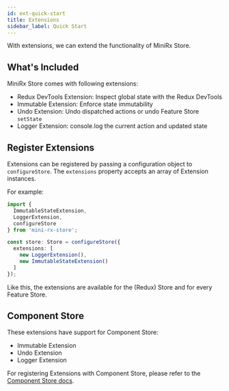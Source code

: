```yaml
---
id: ext-quick-start
title: Extensions
sidebar_label: Quick Start
---
```


With extensions, we can extend the functionality of MiniRx Store.

## What's Included
MiniRx Store comes with following extensions:
- Redux DevTools Extension: Inspect global state with the Redux DevTools
- Immutable Extension: Enforce state immutability 
- Undo Extension: Undo dispatched actions or undo Feature Store `setState`
- Logger Extension: console.log the current action and updated state

## Register Extensions
Extensions can be registered by passing a configuration object to `configureStore`. 
The `extensions` property accepts an array of Extension instances.

For example:
```ts
import { 
  ImmutableStateExtension, 
  LoggerExtension, 
  configureStore 
} from 'mini-rx-store';

const store: Store = configureStore({
  extensions: [
    new LoggerExtension(),
    new ImmutableStateExtension()
  ]
});
```
Like this, the extensions are available for the (Redux) Store and for every Feature Store.

## Component Store

These extensions have support for Component Store:
- Immutable Extension
- Undo Extension
- Logger Extension

For registering Extensions with Component Store, please refer to the [Component Store docs](component-store.md#extensions).
